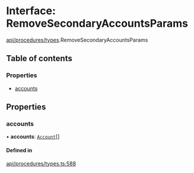 # Interface: RemoveSecondaryAccountsParams

[api/procedures/types](../wiki/api.procedures.types).RemoveSecondaryAccountsParams

## Table of contents

### Properties

- [accounts](../wiki/api.procedures.types.RemoveSecondaryAccountsParams#accounts)

## Properties

### accounts

• **accounts**: [`Account`](../wiki/api.entities.Account.Account)[]

#### Defined in

[api/procedures/types.ts:588](https://github.com/PolymeshAssociation/polymesh-sdk/blob/fe2e6dd1/src/api/procedures/types.ts#L588)
